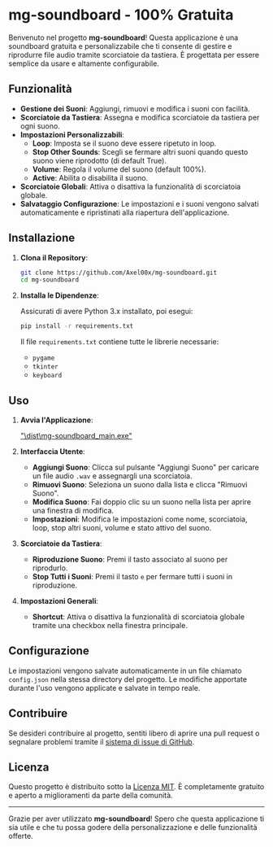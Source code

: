 # mg-soundboard - 100% Gratuita

Benvenuto nel progetto **mg-soundboard**! Questa applicazione è una soundboard gratuita e personalizzabile che ti consente di gestire e riprodurre file audio tramite scorciatoie da tastiera. È progettata per essere semplice da usare e altamente configurabile.

## Funzionalità

- **Gestione dei Suoni**: Aggiungi, rimuovi e modifica i suoni con facilità.
- **Scorciatoie da Tastiera**: Assegna e modifica scorciatoie da tastiera per ogni suono.
- **Impostazioni Personalizzabili**:
  - **Loop**: Imposta se il suono deve essere ripetuto in loop.
  - **Stop Other Sounds**: Scegli se fermare altri suoni quando questo suono viene riprodotto (di default True).
  - **Volume**: Regola il volume del suono (default 100%).
  - **Active**: Abilita o disabilita il suono.
- **Scorciatoie Globali**: Attiva o disattiva la funzionalità di scorciatoia globale.
- **Salvataggio Configurazione**: Le impostazioni e i suoni vengono salvati automaticamente e ripristinati alla riapertura dell'applicazione.

## Installazione

1. **Clona il Repository**:

    ```bash
    git clone https://github.com/Axel00x/mg-soundboard.git
    cd mg-soundboard
    ```

2. **Installa le Dipendenze**:

    Assicurati di avere Python 3.x installato, poi esegui:

    ```bash
    pip install -r requirements.txt
    ```

    Il file `requirements.txt` contiene tutte le librerie necessarie:
    - `pygame`
    - `tkinter`
    - `keyboard`

## Uso

1. **Avvia l'Applicazione**:

    ["\dist\mg-soundboard_main.exe"](https://github.com/Axel00x/mg-soundboard/blob/main/dist/mg-soundboard_main.exe)

2. **Interfaccia Utente**:

    - **Aggiungi Suono**: Clicca sul pulsante "Aggiungi Suono" per caricare un file audio `.wav` e assegnargli una scorciatoia.
    - **Rimuovi Suono**: Seleziona un suono dalla lista e clicca "Rimuovi Suono".
    - **Modifica Suono**: Fai doppio clic su un suono nella lista per aprire una finestra di modifica.
    - **Impostazioni**: Modifica le impostazioni come nome, scorciatoia, loop, stop altri suoni, volume e stato attivo del suono.

3. **Scorciatoie da Tastiera**:

    - **Riproduzione Suono**: Premi il tasto associato al suono per riprodurlo.
    - **Stop Tutti i Suoni**: Premi il tasto `e` per fermare tutti i suoni in riproduzione.

4. **Impostazioni Generali**:

    - **Shortcut**: Attiva o disattiva la funzionalità di scorciatoia globale tramite una checkbox nella finestra principale.

## Configurazione

Le impostazioni vengono salvate automaticamente in un file chiamato `config.json` nella stessa directory del progetto. Le modifiche apportate durante l'uso vengono applicate e salvate in tempo reale.

## Contribuire

Se desideri contribuire al progetto, sentiti libero di aprire una pull request o segnalare problemi tramite il [sistema di issue di GitHub](https://github.com/Axel00x/mg-soundboard/issues).

## Licenza

Questo progetto è distribuito sotto la [Licenza MIT](LICENSE). È completamente gratuito e aperto a miglioramenti da parte della comunità.

---

Grazie per aver utilizzato **mg-soundboard**! Spero che questa applicazione ti sia utile e che tu possa godere della personalizzazione e delle funzionalità offerte.
